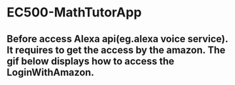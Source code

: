 # EC500-MathTutorApp
## Before access Alexa api(eg.alexa voice service). It requires to get the access by the amazon. The gif below displays how to access the LoginWithAmazon.


